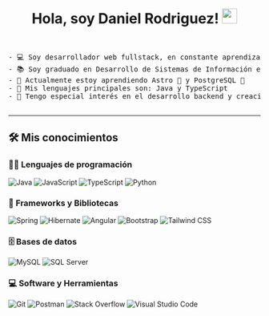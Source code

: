 <h1 align="center">
Hola, soy Daniel Rodriguez!
		<img src="https://media.giphy.com/media/hvRJCLFzcasrR4ia7z/giphy.gif" width="30">
</h1>
<br/>
<pre>
- 💻 Soy desarrollador web fullstack, en constante aprendizaje 🧐
- 📚 Soy graduado en Desarrollo de Sistemas de Información en IDAT
- 🌱 Actualmente estoy aprendiendo Astro 🚀 y PostgreSQL 🐘
- 🌟 Mis lenguajes principales son: Java y TypeScript
- 🚩 Tengo especial interés en el desarrollo backend y creación de APIs RestFul
  <!--
🤔 I’m currently open for: <b>An Intern</b> or a new <b>job opportunity</b>, this is <a href="https://drive.google.com/file/d/1OL-pYjC8jb3u3bbqLswQooZkah4ExeZf/view?usp=sharing" target="_blank">MY RESUME.</a>
  --->
</pre>
<hr>

## 🛠️ Mis conocimientos

### 👨‍💻 Lenguajes de programación

<p>
    <img alt="Java" src="https://img.shields.io/badge/Java%20-red.svg?logo=java&logoColor=red">
    <img alt="JavaScript" src="https://img.shields.io/badge/JavaScript%20-%23F7DF1E.svg?logo=javascript&logoColor=black">
    <img alt="TypeScript" src="https://img.shields.io/badge/TypeScript%20-%2314354C.svg?logo=typeScript&logoColor=blue">
    <img alt="Python" src="https://img.shields.io/badge/Python%20-%2314354C.svg?logo=python&logoColor=white">

### 🧰 Frameworks y Bibliotecas

<p>
    <img alt="Spring" src="https://img.shields.io/badge/Spring%20Boot%20-%2334A853.svg?logo=Springboot&logoColor=white">
    <img alt="Hibernate" src="https://img.shields.io/badge/Hibernate%20-%23150458.svg?logo=hibernate&logoColor=white">
    <img alt="Angular" src="https://img.shields.io/badge/Angular%20-%23D00000.svg?logo=Angular&logoColor=white">
    <img alt="Bootstrap" src="https://img.shields.io/badge/Bootstrap%20-%23150458.svg?logo=Bootstrap&logoColor=white">
    <img alt="Tailwind CSS" src="https://img.shields.io/badge/Tailwind%20-blue.svg?logo=tailwindcss&logoColor=white">
</p>

### 🗄️ Bases de datos

<p>
    <img alt="MySQL" src="https://img.shields.io/badge/MySQL%20-%23327FC7.svg?logo=mysql&logoColor=white">
    <img alt="SQL Server" src ="https://img.shields.io/badge/SQL%20Server-%2314354C.svg?logo=sql&logoColor=white">
</p>

### 💻 Software y Herramientas

<p>
    <img alt="Git" src="https://img.shields.io/badge/Git%20-%23F05033.svg?logo=git&logoColor=white">
    <img alt="Postman" src="https://img.shields.io/badge/Postman-FF6C37?logo=postman&logoColor=white">
    <img alt="Stack Overflow" src="https://img.shields.io/badge/-Stack%20Overflow-FE7A16?logo=stack-overflow&logoColor=white">
    <img alt="Visual Studio Code" src="https://img.shields.io/badge/Visual%20Studio%20Code-0078d7.svg?logo=visual-studio-code&logoColor=white">
</p>
</br>
